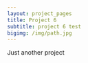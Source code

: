 ```yaml
---
layout: project_pages
title: Project 6
subtitle: project 6 test
bigimg: /img/path.jpg
---
```



Just another project
